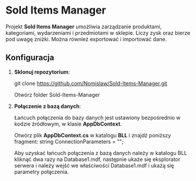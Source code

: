 # Sold Items Manager

Projekt **Sold Items Manager** umożliwia zarządzanie produktami, kategoriami, wydarzeniami i przedmiotami w sklepie. Liczy zysk oraz bierze pod uwagę zniżki. Można również exportować i importować dane.

## Konfiguracja
1. **Sklonuj repozytorium**:

   git clone https://github.com/Nomislaw/Sold-Items-Manager.git

   Otwórz folder Sold-Items-Manager

3. **Połączenie z bazą danych**:

   Łańcuch połączenia do bazy danych jest ustawiony bezpośrednio w kodzie źródłowym, w klasie **AppDbContext**.

   Otwórz plik **AppDbContext.cs** w katalogu **BLL** i znajdź poniższy fragment:
   string ConnectionParameters = "";

   Aby uzyskać łańcuch połączenia z bazą danych należy w katalogu BLL kliknąć dwa razy na Database1.mdf, następnie ukaże się eksplorator serwera i należy wejść we właściwości Database1.mdf i ukażą się parametry połączenia.

   
